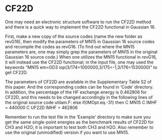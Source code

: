 # CF22D
One may need an electronic structure software to run the CF22D method and there is a quick way to implement the CF22D functional in Gaussian 16. 

  First, make a new copy of the source codes (name the new folder as revG16), then modify the parameters of MN15 in Gaussian 16 source codes and recompile the codes as revG16. (To find out where the MN15 parameters are, one may simply grep the parameters of MN15 in the original Gaussian 16 source code.) When one utilizes the MN15 functional in revG16, it will instead use the CF22D functional; in the input file, one may used the keywords “MN15 em=GD3 iop(3/174=1000000,3/175=-1,3/176=1530000)” to get CF22D.

  The parameters of CF22D are available in the Supplementary Table S2 of this paper. And the corresponding codes can be found in ‘Code’ directory. In addition, the percentage of the HF exchange energy is 0.462806 for CF22D, and this needs to be changed accordingly in the following lines of the original source code utilam.F:
     else if(IMOpt.eq.-31) then
C       MN15
C       IMHF = 440000
C       UF22D
        IMHF = 462806
        
  Remember to run the test file in the ‘Example’ directory to make sure you get the same single-point energies as the benchmark results of CF22D for CH3 and H2O; it is important to test both CH3 and H2O. Also remember to use the original (unmodified) version if you want to use MN15.
